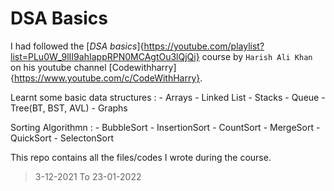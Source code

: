 # DSA Basics 

I had followed the [*DSA basics*]{https://youtube.com/playlist?list=PLu0W_9lII9ahIappRPN0MCAgtOu3lQjQi} course by `Harish Ali Khan` 
on his youtube channel [Codewithharry]{https://www.youtube.com/c/CodeWithHarry}.

Learnt some basic data structures : 
    - Arrays
    - Linked List 
    - Stacks 
    - Queue
    - Tree(BT, BST, AVL) 
    - Graphs

Sorting Algorithmn : 
    - BubbleSort
    - InsertionSort
    - CountSort
    - MergeSort
    - QuickSort
    - SelectonSort

This repo contains all the files/codes I wrote during the course.

> 3-12-2021 To 23-01-2022 
<!-- 
    Markdown basics - 

    #      For headings, No. of hastag defines heading level
    >      For Quotes 
    **     For Bold font
    *      For Italic
    ~~     Strike through
    ***    All bold and italic
    `      Quote code 
    ```    Quote code block
    []{}   Creating link
    ![]{}  Inserting image
    -      For lists
 -->

